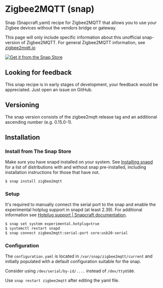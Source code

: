 # Zigbee2MQTT (snap)

Snap (Snapcraft.yaml) recipe for Zigbee2MQTT that allows you to use your Zigbee devices without the vendors bridge or gateway.

This page will only include specific information about this unofficial snap-version of Zigbee2MQTT. For general Zigbee2MQTT information, see [zigbee2mqtt.io](https://www.zigbee2mqtt.io/)

[![Get it from the Snap Store](https://snapcraft.io/static/images/badges/en/snap-store-black.svg)](https://snapcraft.io/zigbee2mqtt)

## Looking for feedback

This snap recipe is in early stages of development, your feedback would be appreciated. Just open an issue on GitHub.

## Versioning

The snap version consists of the zigbee2mqtt release tag and an additional ascending number (e.g. 0.15.0-1).

## Installation
### Install from The Snap Store

Make sure you have snapd installed on your system. See [Installing snapd](https://snapcraft.io/docs/installing-snapd) for a list of distributions with and without snap pre-installed, including installation instructions for those that have not.

```bash
$ snap install zigbee2mqtt
```

### Setup

It's required to manually connect the serial port to the snap and enable the experimental hotplug support in snapd (at least 2.39). For additional information see [Hotplug support | Snapcraft documentation](https://snapcraft.io/docs/hotplug-support).

```bash
$ snap set system experimental.hotplug=true
$ systemctl restart snapd
$ snap connect zigbee2mqtt:serial-port core:usb20-serial
```

### Configuration

The `configuration.yaml` is located in `/var/snap/zigbee2mqtt/current` and initially populated with a default configuration suitable for the snap.

Consider using `/dev/serial/by-id/....` instead of `/dev/ttyUSB0`.

Use `snap restart zigbee2mqtt` after editing the yaml file.
